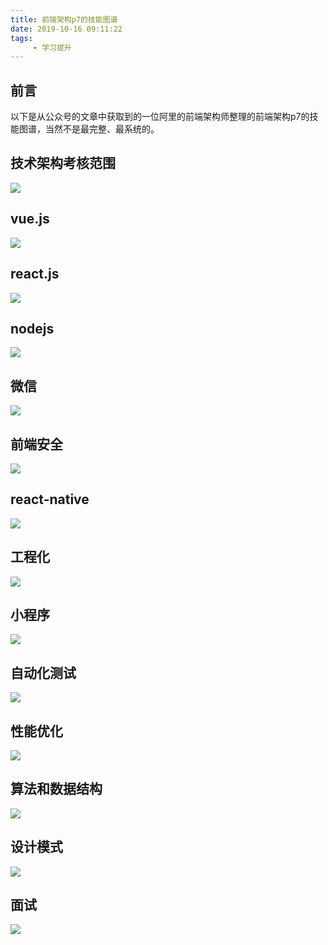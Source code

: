 ```yaml
---
title: 前端架构p7的技能图谱
date: 2019-10-16 09:11:22
tags:
     - 学习提升
---
```


## 前言

以下是从公众号的文章中获取到的一位阿里的前端架构师整理的前端架构p7的技能图谱，当然不是最完整、最系统的。

## 技术架构考核范围

![](../../images/advance.png)


## vue.js

![](../../images/vue.png)


## react.js

![](../../images/react.png)


## nodejs

![](../../images/node.png)


## 微信

![](../../images/wechat.png)


## 前端安全

![](../../images/safe.png)


## react-native

![](../../images/reactNative.png)


## 工程化

![](../../images/webpack.png)


## 小程序

![](../../images/miniProgram.png)


## 自动化测试

![](../../images/test.png)


## 性能优化

![](../../images/optimization.png)


## 算法和数据结构

![](../../images/arithmetic.png)


## 设计模式

![](../../images/designMode.png)


## 面试

![](../../images/interview.png)